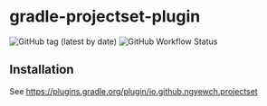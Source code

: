 # gradle-projectset-plugin

![GitHub tag (latest by date)](https://img.shields.io/github/v/tag/ngyewch/gradle-projectset-plugin)
![GitHub Workflow Status](https://img.shields.io/github/workflow/status/ngyewch/gradle-projectset-plugin/Java%20CI)

## Installation

See https://plugins.gradle.org/plugin/io.github.ngyewch.projectset
